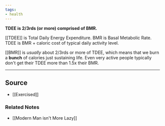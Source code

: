 ```yaml
---
tags:
- health
---
```

**TDEE is 2/3rds (or more) comprised of BMR.**

[[TDEE]] is Total Daily Energy Expenditure. BMR is Basal Metabolic Rate. TDEE is BMR + caloric cost of typical daily activity level.

[[BMR]] is *usually* about 2/3rds or more of TDEE, which means that we burn a **bunch** of calories just sustaining life. Even very active people typically don't get their TDEE more than 1.5x their BMR.

---

## Source
- [[Exercised]]

### Related Notes
- [[Modern Man isn't More Lazy]]